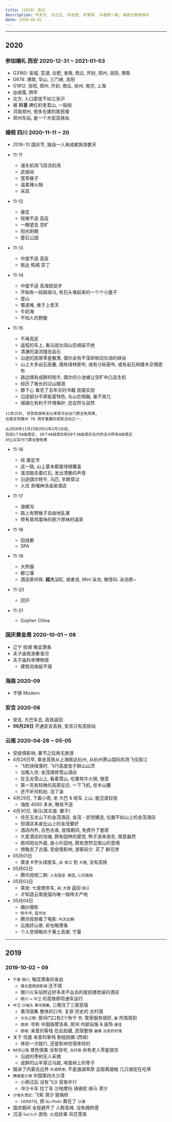 ```yaml
---
title: (2020) 游记
description: 岑夫子, 丹丘生, 将进酒, 杯莫停. 与君歌一曲, 请君为我倾耳听
date: 2020-04-01
---
```


------------------

## 2020

### 参加婚礼 西安 2020-12-31 ~ 2021-01-03

* G3160: 宣城, 芜湖, 合肥, 淮南, 商丘, 开封, 郑州, 洛阳, 渭南
* G674: 渭南, 华山, 三门峡, 洛阳
* G1812: 洛阳, 郑州, 开封, 商丘, 徐州, 南京, 上海
* @卤蛋, 跨年
* 北方, 人口密度不如江浙沪
* 被 **抖音** 捧红的老君山, 一般般
* 河南郑州, 很多在建的居民楼
* 郑州东站, 是一个大型高铁站

### 婚假 四川 2020-11-11 ~ 20

* 2016-10 国庆节, 独自一人来成都旅游数天

* 11-11
  - 浦东机场飞双流机场
  - 武侯祠
  - 宽窄巷子
  - 温柔辣火锅
  - 采耳

* 11-12
  - 康定
  - 轻微不适 高反
  - 一眼望去 空旷
  - 阳光刺眼
  - 墨石公园

* 11-13
  - 中度不适 高反
  - 抵达 稻城 亚丁

* 11-14
  - 中度不适 高海拔徒步
  - 开始有一段路骑马, 有石头堆起来的一个个小屋子
  - 登山
  - 蜀道难, 难于上青天
  - 牛奶海
  - 不怕人的野鹿

* 11-15
  - 不再高反
  - 返程的车上, 看沿途壮阔山峦绵延不绝
  - 清澈的溪流撞击岩石
  - 沿途的民居零星散落, 偶尔会有不深却依旧壮阔的峡谷
  - 山上大多岩石层叠, 偶有绿林密布, 或有沙砾密布, 或有岩石和矮木交缠密布
  - 路边偶有成群的牦牛, 偶尔的小池塘让空旷中凸显生机
  - 经历了极长的过山隧道
  - 静下心 看完了去年买的书籍 臣服实验
  - 沿途部分平房挺富特色, 与山峦相融, 毫不突兀
  - 城镇化有利于环境保护, 还自然与自然

```
11月15日, 甘孜旅游有史以来首次出台门票全免政策,
也是甘孜建州 70 周年重要的感恩活动之一.

从2020年11月15到2021年2月1日前,
包括1个5A级景区, 16个4A级景区和50个3A级景区在内的全州所有A级景区
对公众实行门票全额免费
```

* 11-16
  - 经 康定市
  - 这一路, 山上基本都是绿植覆盖
  - 溪流敲击着红石, 发出清脆的声音
  - 沿途偶尔牦牛, 马匹, 羊群穿过
  - 入住 贡嘎神汤温泉酒店

* 11-17
  - 海螺沟
  - 路上有野猴子自由地乱窜
  - 带有臭鸡蛋味的原汁原味的温泉

* 11-18
  - 回成都
  - SPA

* 11-19
  - 大熊猫
  - 都江堰
  - 酒店房间有: **超大**浴缸, 或者说, Mini 泳池, 难怪叫: 泳池房~

* 11-20
  - 回沪

* 11-21
  - Gopher China

### 国庆黄金周 2020-10-01 ~ 08

* 辽宁 抚顺 略显萧条
* 夫子庙夜游秦淮河
* 夫子庙科举博物馆
  - 建筑风格挺不错

### 海南 2020-09

* 不够 Modern

### 安吉 2020-08

* 安吉, 大巴车去, 高铁返回
* **06月28日** 开通安吉高铁, 安吉只有高铁站

### 云南 2020-04-28 ~ 05-05

* 受疫情影响, 春节之后再无旅游
* 4月28日早, 乘坐高铁从上海抵达杭州, 从杭州萧山国际机场飞往丽江
  - 飞机快降落时, 飞行高度低于群山山顶
  - 当晚入住: 金茂璞修雪山酒店
  - 在玉龙雪山上, 看着雪山, 吃着牦牛火锅, 惬意
  - 第一天有轻微的高原反应, 一下飞机, 住半山腰
  - 还不听司机劝, 泡了澡
* 4月29日, 下着小雨, 坐 大巴 & 缆车 上山, 能见度较低
  - 海拔 4000 多米, 略有不适
* 4月30日, 骑马(其实是: 骡子)
  - 住在玉龙山下的金茂酒店, 金茂 - 凯悦臻选, 位置不如山上的金茂酒店
  - 但酒店本身比山上的金茂要好
  - 酒店内外, 古色古香, 疫情期间, 免费升了套房
  - 大爱酒店的池塘, 颇有园林的感觉, 鸭子游来游去, 惬意盎然
  - 房间阳台外面, 是小片园地, 颇有悠然见南山的意境
  - 傍晚去了古镇, 受疫情影响, 游客较少. 买了 鲜花饼
* 05月01日
  - 乘坐 K字头绿皮车, 从 `丽江` 到 `大理`, 没有高铁
* 05月02日
  - 腾讯视频二刷: `人在囧途 泰囧`, `心花路放`
* 05月03日
  - 乘坐: 七座商务车, 从 `大理` 返回 `丽江`
  - 才知道云南是国内唯一咖啡大产地
* 05月04日
  - 婚纱摄影
  - `牦牛坪`, `蓝月谷`
  - 腾讯视频看了电影: `利刃出鞘`
  - 云南好山景, 却也略萧条
  - 个人觉得略优于黄土高坡, 宁夏

------------------

## 2019

### 2019-10-02 ~ 09
  - `宁夏` `银川`, 略显萧条的省会
    * `镇北堡西部影城` 还不错
    * 银川火车站附近好多卖不出去的居民楼改装的酒店
    * `银川` ~ `中卫` 的高铁即将通车运行
  - `中卫` `沙坡头` `黄河宿集`, 三晚住了三家民宿
    * 黄河宿集 整体的口号: 复原 历史的 古村落
    * `大乐之野`: 房间门口有2个秋千 `赞`, 管家服务很好, `最` 热情周到
    * `南岸`: 号称 中国版摩洛哥, 房间 内部设施 & 装饰 `最佳`
    * `西坡`: 亲爱的客栈 在此拍摄, 民宿整体 `最像` `古老的村落`
  - 关于 恰逢 亲爱的客栈 剧组拍摄 (西坡)
    * 体验一次就行, 还是影响住宿体验的
  - `66号公路` 景色很美 没有信号, `古村落` 尚有老人零星居住
    * 沿途的枣树无人采摘
    * 成群的山羊穿过马路, 啃食树上的枣子
  - 踏进了内蒙古边界 `东湖草原`, 不是通湖草原 近距离接触 几只骆驼在吃草
  - `腾格里沙漠` 中国第四大沙漠
    * 小雨过后 没有飞沙 容易步行
    * 冲沙卡车 拉丁车 沙地摩托 骑骆驼 骑马 滑沙
  - `沙坡头景区`: 飞索 滑沙 玻璃桥
    * `10月07日`, 把 `AirPods` 葬在了 `沙漠`
  - 国庆期间 全程避开了 人群高峰, 没有拥挤感
  - 沉浸 `Switch` 游戏: 火焰纹章 风花雪夜
